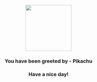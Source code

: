 <p align="center">
    <img src="https://raw.githubusercontent.com/PokeAPI/sprites/master/sprites/pokemon/25.png" width="150" height="150">
</p>
<h3 align="center">You have been greeted by - <b>Pikachu</b></h3>
<h3 align="center">Have a nice day!</h3>




